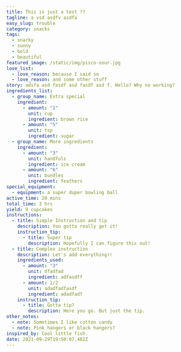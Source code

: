 ```yaml
---
title: This is just a test ??
tagline: a vsd asdfv asdfa
easy_slug: trouble
category: snacks
tags:
  - snarky
  - sunny
  - bold
  - beautiful
featured_image: /static/img/pisco-sour.jpg
love_list:
  - love_reason: because I said so
  - love_reason: and some other stuff
story: adsfa asd fasdf asd fasdf asd f. Hello? Why no working?
ingredients_list:
  - group_name: Extra special
    ingredient:
      - amount: "1"
        unit: cup
        ingredient: brown rice
      - amount: "5"
        unit: tsp
        ingredient: sugar
  - group_name: More ingredients
    ingredient:
      - amount: "3"
        unit: handfuls
        ingredient: ice cream
      - amount: "6"
        unit: bundles
        ingredient: feathers
special_equipment:
  - equipment: a super duper bowling ball
active_time: 20 mins
total_time: 3 hrs
yield: 9 cupcakes
instructions:
  - title: Simple Instruction and tip
    description: You gotta really get it!
    instruction_tip:
      - title: Super tip
        description: Hopefully I can figure this out!
  - title: Complex instruction
    description: Let's add everything!!
    ingredients_used:
      - amount: "3"
        unit: dfadfad
        ingredient: adfasdff
      - amount: 1/2
        unit: adadfadfasdf
        ingredient: adadfadf
    instruction_tip:
      - title: Gotta tip?
        description: Here you go. But just the tip.
other_notes:
  - note: Sometimes I like cotton candy
  - note: Pink hangers or black hangers?
inspired_by: Cool little fish.
date: 2021-09-29T19:50:07.482Z
---
```

